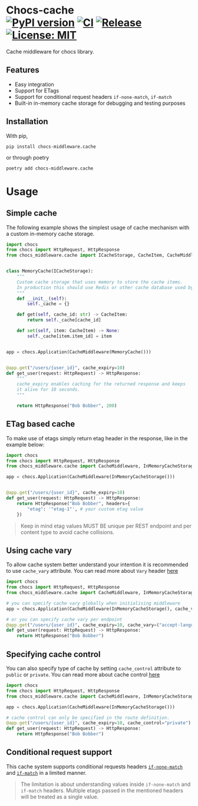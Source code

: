 # Chocs-cache <br> [![PyPI version](https://badge.fury.io/py/chocs-middleware.cache.svg)](https://pypi.org/project/chocs-middleware.cache/) [![CI](https://github.com/kodemore/chocs-cache/actions/workflows/main.yaml/badge.svg)](https://github.com/kodemore/chocs-cache/actions/workflows/main.yaml) [![Release](https://github.com/kodemore/chocs-cache/actions/workflows/release.yml/badge.svg)](https://github.com/kodemore/chocs-cache/actions/workflows/release.yml) [![License: MIT](https://img.shields.io/badge/License-MIT-yellow.svg)](https://opensource.org/licenses/MIT)
Cache middleware for chocs library.

## Features

- Easy integration
- Support for ETags
- Support for conditional request headers `if-none-match`, `if-match`
- Built-in in-memory cache storage for debugging and testing purposes

## Installation

With pip,
```shell
pip install chocs-middleware.cache
```
or through poetry
```shell
poetry add chocs-middleware.cache
```

# Usage

## Simple cache
The following example shows the simplest usage of cache mechanism with a custom
in-memory cache storage.

```python
import chocs
from chocs import HttpRequest, HttpResponse
from chocs_middleware.cache import ICacheStorage, CacheItem, CacheMiddleware


class MemoryCache(ICacheStorage):
    """
    Custom cache storage that uses memory to store the cache items.
    In production this should use Redis or other cache database used by your application.
    """
    def __init__(self):
        self._cache = {}

    def get(self, cache_id: str) -> CacheItem:
        return self._cache[cache_id]

    def set(self, item: CacheItem) -> None:
        self._cache[item.item_id] = item


app = chocs.Application(CacheMiddleware(MemoryCache()))


@app.get("/users/{user_id}", cache_expiry=10)
def get_user(request: HttpRequest) -> HttpResponse:
    """
    cache_expiry enables caching for the returned response and keeps
    it alive for 10 seconds. 
    """

    return HttpResponse("Bob Bobber", 200)
```

## ETag based cache

To make use of etags simply return etag header in the response, like in the example below:

```python
import chocs
from chocs import HttpRequest, HttpResponse
from chocs_middleware.cache import CacheMiddleware, InMemoryCacheStorage

app = chocs.Application(CacheMiddleware(InMemoryCacheStorage()))


@app.get("/users/{user_id}", cache_expiry=10)
def get_user(request: HttpRequest) -> HttpResponse:
    return HttpResponse("Bob Bobber", headers={
        "etag": '"etag-1"', # your custom etag value
    })
```

> Keep in mind etag values MUST BE unique per REST endpoint and per content type to avoid cache collisions.

## Using cache vary

To allow cache system better understand your intention it is recommended to use `cache_vary` attribute.
You can read more about `Vary` header [here](https://developer.mozilla.org/en-US/docs/Web/HTTP/Headers/Vary)

```python
import chocs
from chocs import HttpRequest, HttpResponse
from chocs_middleware.cache import CacheMiddleware, InMemoryCacheStorage

# you can specify cache vary globally when initialising middleware
app = chocs.Application(CacheMiddleware(InMemoryCacheStorage(), cache_vary=set("accept-language")))

# or you can specify cache vary per endpoint
@app.get("/users/{user_id}", cache_expiry=10, cache_vary=("accept-language", "x-custom-header"))
def get_user(request: HttpRequest) -> HttpResponse:
    return HttpResponse("Bob Bobber")
```

## Specifying cache control

You can also specify type of cache by setting `cache_control` attribute to `public` or `private`.
You can read more about cache control [here](https://developer.mozilla.org/en-US/docs/Web/HTTP/Caching#types_of_caches)

```python
import chocs
from chocs import HttpRequest, HttpResponse
from chocs_middleware.cache import CacheMiddleware, InMemoryCacheStorage

app = chocs.Application(CacheMiddleware(InMemoryCacheStorage()))

# cache control can only be specified in the route definition.
@app.get("/users/{user_id}", cache_expiry=10, cache_control="private")
def get_user(request: HttpRequest) -> HttpResponse:
    return HttpResponse("Bob Bobber")
```

## Conditional request support

This cache system supports conditional requests headers [`if-none-match`](https://developer.mozilla.org/en-US/docs/Web/HTTP/Headers/If-None-Match) 
and [`if-match`](https://developer.mozilla.org/en-US/docs/Web/HTTP/Headers/If-Match) in a limited manner.

> The limitation is about understanding values inside `if-none-match` and `if-match` headers.
> Multiple etags passed in the mentioned headers will be treated as a single value.

